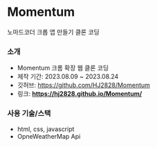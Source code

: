 # Momentum
노마드코더 크롭 앱 만들기 클론 코딩

### 소개

- Momentum 크롬 확장 웹 클론 코딩
- 제작 기간: 2023.08.09 ~ 2023.08.24
- 깃허브: https://github.com/HJ2828/Momentum
- 링크: **https://hj2828.github.io/Momentum/**

### 사용 기술/스택

- html, css, javascript
- OpneWeatherMap Api
